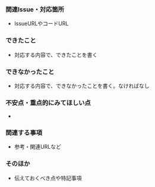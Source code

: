 
### 関連Issue・対応箇所
- IssueURLやコードURL

### できたこと
- 対応する内容で、できたことを書く

### できなかったこと
- 対応する内容で、できなかったことを書く。なければなし

### 不安点・重点的にみてほしい点
-  

### 関連する事項
- 参考・関連URLなど

### そのほか
- 伝えておくべき点や特記事項
